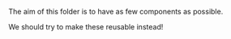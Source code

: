 The aim of this folder is to have as few components as possible.

We should try to make these reusable instead!